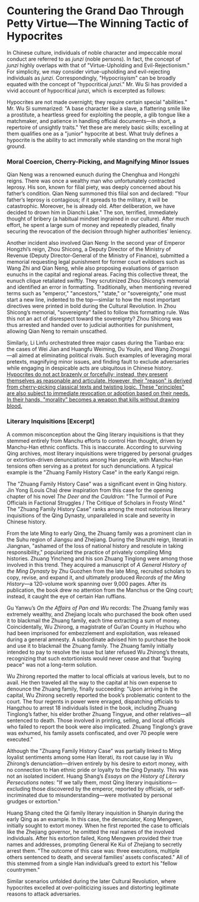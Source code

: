 # Countering the Grand Dao Through Petty Virtue—The Winning Tactic of Hypocrites  

In Chinese culture, individuals of noble character and impeccable moral conduct are referred to as *junzi* (noble persons). In fact, the concept of *junzi* highly overlaps with that of "Virtue-Upholding and Evil-Rejectionism." For simplicity, we may consider virtue-upholding and evil-rejecting individuals as *junzi*. Correspondingly, "Hypocrisyism" can be broadly equated with the concept of "hypocritical *junzi*." Mr. Wu Si has provided a vivid account of hypocritical *junzi*, which is excerpted as follows:  

Hypocrites are not made overnight; they require certain special "abilities." Mr. Wu Si summarized: "A base character like a slave, a flattering smile like a prostitute, a heartless greed for exploiting the people, a glib tongue like a matchmaker, and patience in handling official documents—in short, a repertoire of unsightly traits." Yet these are merely basic skills; excelling at them qualifies one as a "junior" hypocrite at best. What truly defines a hypocrite is the ability to act immorally while standing on the moral high ground.  

### Moral Coercion, Cherry-Picking, and Magnifying Minor Issues  

Qian Neng was a renowned eunuch during the Chenghua and Hongzhi reigns. There was once a wealthy man who unfortunately contracted leprosy. His son, known for filial piety, was deeply concerned about his father’s condition. Qian Neng summoned this filial son and declared: "Your father’s leprosy is contagious; if it spreads to the military, it will be catastrophic. Moreover, he is already old. After deliberation, we have decided to drown him in Dianchi Lake." The son, terrified, immediately thought of bribery (a habitual mindset ingrained in our culture). After much effort, he spent a large sum of money and repeatedly pleaded, finally securing the revocation of the decision through higher authorities’ leniency.  

Another incident also involved Qian Neng: In the second year of Emperor Hongzhi’s reign, Zhou Shicong, a Deputy Director of the Ministry of Revenue (Deputy Director-General of the Ministry of Finance), submitted a memorial requesting legal punishment for former court evildoers such as Wang Zhi and Qian Neng, while also proposing evaluations of garrison eunuchs in the capital and regional areas. Facing this collective threat, the eunuch clique retaliated swiftly. They scrutinized Zhou Shicong’s memorial and identified an error in formatting. Traditionally, when mentioning revered terms such as "emperor," "ancestors," "state," or "sovereignty," one must start a new line, indented to the top—similar to how the most important directives were printed in bold during the Cultural Revolution. In Zhou Shicong’s memorial, "sovereignty" failed to follow this formatting rule. Was this not an act of disrespect toward the sovereignty? Zhou Shicong was thus arrested and handed over to judicial authorities for punishment, allowing Qian Neng to remain unscathed.  

Similarly, Li Linfu orchestrated three major cases during the Tianbao era: the cases of Wei Jian and Huangfu Weiming, Du Youlin, and Wang Zhongsi—all aimed at eliminating political rivals. Such examples of leveraging moral pretexts, magnifying minor issues, and finding fault to exclude adversaries while engaging in despicable acts are ubiquitous in Chinese history. [Hypocrites do not act brazenly or forcefully; instead, they present themselves as reasonable and articulate. However, their "reason" is derived from cherry-picking classical texts and twisting logic. These "principles" are also subject to immediate revocation or adoption based on their needs. In their hands, "morality" becomes a weapon that kills without drawing blood.]()  

### Literary Inquisitions [Excerpt]  

A common misconception about the Qing literary inquisitions is that they stemmed entirely from Manchu efforts to control Han thought, driven by Manchu-Han ethnic conflicts. This is inaccurate. According to surviving Qing archives, most literary inquisitions were triggered by personal grudges or extortion-driven denunciations among Han people, with Manchu-Han tensions often serving as a pretext for such denunciations. A typical example is the "Zhuang Family History Case" in the early Kangxi reign.  

The "Zhuang Family History Case" was a significant event in Qing history. Jin Yong (Louis Cha) drew inspiration from this case for the opening chapter of his novel *The Deer and the Cauldron*: "The Turmoil of Pure Officials in Factional Struggles / The Critique of Scholars in Frosty Wind." The "Zhuang Family History Case" ranks among the most notorious literary inquisitions of the Qing Dynasty, unparalleled in scale and severity in Chinese history.  

From the late Ming to early Qing, the Zhuang family was a prominent clan in the Suhu region of Jiangsu and Zhejiang. During the Shunzhi reign, literati in Jiangnan, "ashamed of the loss of national history and resolute in taking responsibility," popularized the practice of privately compiling Ming histories. Zhuang Yincheng and his son Zhuang Tinglong were among those involved in this trend. They acquired a manuscript of *A General History of the Ming Dynasty* by Zhu Guozhen from the late Ming, recruited scholars to copy, revise, and expand it, and ultimately produced *Records of the Ming History*—a 120-volume work spanning over 9,000 pages. After its publication, the book drew no attention from the Manchus or the Qing court; instead, it caught the eye of certain Han ruffians.  

Gu Yanwu’s *On the Affairs of Pan and Wu* records: The Zhuang family was extremely wealthy, and Zhejiang locals who purchased the book often used it to blackmail the Zhuang family, each time extracting a sum of money. Coincidentally, Wu Zhirong, a magistrate of Gui’an County in Huzhou who had been imprisoned for embezzlement and exploitation, was released during a general amnesty. A subordinate advised him to purchase the book and use it to blackmail the Zhuang family. The Zhuang family initially intended to pay to resolve the issue but later refused Wu Zhirong’s threats, recognizing that such extortionists would never cease and that "buying peace" was not a long-term solution.  

Wu Zhirong reported the matter to local officials at various levels, but to no avail. He then traveled all the way to the capital at his own expense to denounce the Zhuang family, finally succeeding: "Upon arriving in the capital, Wu Zhirong secretly reported the book’s problematic content to the court. The four regents in power were enraged, dispatching officials to Hangzhou to arrest 18 individuals listed in the book, including Zhuang Tinglong’s father, his elder brother Zhuang Tingyue, and other relatives—all sentenced to death. Those involved in printing, selling, and local officials who failed to report the book were also implicated. Zhuang Tinglong’s grave was exhumed, his family assets confiscated, and over 70 people were executed."  

Although the "Zhuang Family History Case" was partially linked to Ming loyalist sentiments among some Han literati, its root cause lay in Wu Zhirong’s denunciation—driven entirely by his desire to extort money, with no connection to Han ethnic pride or loyalty to the Qing Dynasty. This was not an isolated incident. Huang Shang’s *Essays on the History of Literary Persecutions* notes: "If we tally them, most Qing literary inquisitions—excluding those discovered by the emperor, reported by officials, or self-incriminated due to misunderstanding—were motivated by personal grudges or extortion."  

Huang Shang cited the Qi family literary inquisition in Shanyin during the early Qing as an example. In this case, the denunciator, Kong Mengwen, initially sought to extort money. When he first reported the case to officials like the Zhejiang governor, he omitted the real names of the involved individuals. After his extortion failed, Kong Mengwen provided their true names and addresses, prompting General Ke Kui of Zhejiang to secretly arrest them. "The outcome of this case was: three executions, multiple others sentenced to death, and several families’ assets confiscated." All of this stemmed from a single Han individual’s greed to extort his "fellow countrymen."  

Similar scenarios unfolded during the later Cultural Revolution, where hypocrites excelled at over-politicizing issues and distorting legitimate reasons to attack adversaries.